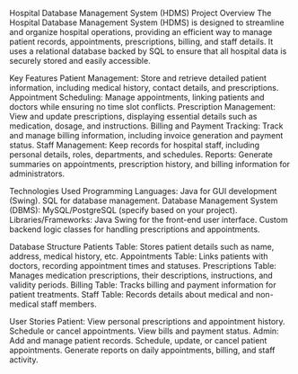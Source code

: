 Hospital Database Management System (HDMS)
Project Overview
The Hospital Database Management System (HDMS) is designed to streamline and organize hospital operations, providing an efficient way to manage patient records, appointments, prescriptions, billing, and staff details. It uses a relational database backed by SQL to ensure that all hospital data is securely stored and easily accessible.

Key Features
Patient Management: Store and retrieve detailed patient information, including medical history, contact details, and prescriptions.
Appointment Scheduling: Manage appointments, linking patients and doctors while ensuring no time slot conflicts.
Prescription Management: View and update prescriptions, displaying essential details such as medication, dosage, and instructions.
Billing and Payment Tracking: Track and manage billing information, including invoice generation and payment status.
Staff Management: Keep records for hospital staff, including personal details, roles, departments, and schedules.
Reports: Generate summaries on appointments, prescription history, and billing information for administrators.

Technologies Used
Programming Languages:
Java for GUI development (Swing).
SQL for database management.
Database Management System (DBMS): MySQL/PostgreSQL (specify based on your project).
Libraries/Frameworks:
Java Swing for the front-end user interface.
Custom backend logic classes for handling prescriptions and appointments.

Database Structure
Patients Table: Stores patient details such as name, address, medical history, etc.
Appointments Table: Links patients with doctors, recording appointment times and statuses.
Prescriptions Table: Manages medication prescriptions, their descriptions, instructions, and validity periods.
Billing Table: Tracks billing and payment information for patient treatments.
Staff Table: Records details about medical and non-medical staff members.

User Stories
Patient:
View personal prescriptions and appointment history.
Schedule or cancel appointments.
View bills and payment status.
Admin:
Add and manage patient records.
Schedule, update, or cancel patient appointments.
Generate reports on daily appointments, billing, and staff activity.
